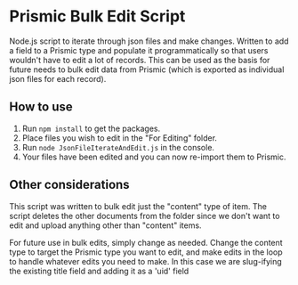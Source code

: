# Prismic Bulk Edit Script
 Node.js script to iterate through json files and make changes. Written to add a field to a Prismic type and populate it programmatically so that users wouldn't have to edit a lot of records. This can be used as the basis for future needs to bulk edit data from Prismic (which is exported as individual json files for each record).

 ## How to use
 1. Run ```npm install``` to get the packages.
 2. Place files you wish to edit in the "For Editing" folder. 
 3. Run ```node JsonFileIterateAndEdit.js``` in the console.
 4. Your files have been edited and you can now re-import them to Prismic.
   
## Other considerations
This script was written to bulk edit just the "content" type of item. The script deletes the other documents from the folder since we don't want to edit and upload anything other than "content" items. 

For future use in bulk edits, simply change as needed. Change the content type to target the Prismic type you want to edit, and make edits in the loop to handle whatever edits you need to make. In this case we are slug-ifying the existing title field and adding it as a 'uid' field
 
